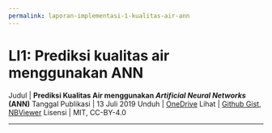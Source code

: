 ```yaml
---
permalink: laporan-implementasi-1-kualitas-air-ann
---
```


# LI1: Prediksi kualitas air menggunakan ANN

Judul | __Prediksi Kualitas Air menggunakan _Artificial Neural Networks_ (ANN)__
Tanggal Publikasi | 13 Juli 2019
Unduh | [OneDrive](https://1drv.ms/b/s!AmxSTa4UunElhoU27FZ3pMHVvWeMsA?e=ouC2KK)
Lihat | [Github Gist](https://gist.github.com/taruma/12bf06ab7307340525eecf5b3c8beb9c), [NBViewer](https://nbviewer.jupyter.org/gist/taruma/12bf06ab7307340525eecf5b3c8beb9c)
Lisensi | MIT, CC-BY-4.0

---